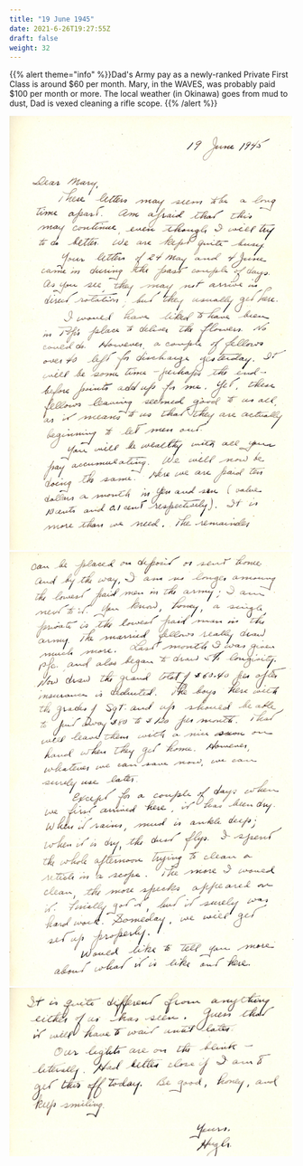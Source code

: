 ```yaml
---
title: "19 June 1945"
date: 2021-6-26T19:27:55Z
draft: false
weight: 32
---
```

 {{% alert theme="info" %}}Dad's Army pay as a newly-ranked Private First Class is around $60 per month.  Mary, in the WAVES, was probably paid $100 per month or more. The local weather (in Okinawa) goes from mud to dust, Dad is vexed cleaning a rifle scope. {{% /alert %}}

![page 1](img096.jpg)
![page 2](img097.jpg)
![page 3](img098.jpg)





